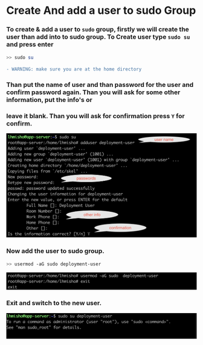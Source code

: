 # Create And add a user to sudo Group

### To create & add a user to ```sudo``` group, firstly we will create the user than add into to sudo group. To Create user type ```sudo su``` and press enter

```sh
>> sudo su
```
```diff
- WARNING: make sure you are at the home directory
```

### Than put the name of user and than password for the user and confirm password again. Than you will ask for some other information, put the info's or
### leave it blank. Than you will ask for confirmation press ```Y``` for confirm.

![alt text](https://raw.githubusercontent.com/lhmisho/DevOps-CICD/main/images/add-user.png)


### Now add the user to sudo group.
```sh
>> usermod -aG sudo deployment-user
```

![alt text](https://raw.githubusercontent.com/lhmisho/DevOps-CICD/main/images/add-sudo-user-group.png)

### Exit and switch to the new user.

![alt text](https://raw.githubusercontent.com/lhmisho/DevOps-CICD/main/images/switch-to-new-sudo-user.png)
